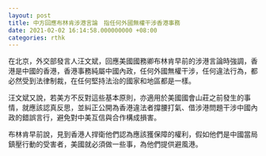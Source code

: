 ```yaml
---
layout: post
title: 中方回應布林肯涉港言論　指任何外國無權干涉香港事務
date: 2021-02-02 16:14:58.000000000 +08:00
categories: rthk
---
```


在北京，外交部發言人汪文斌，回應美國國務卿布林肯早前的涉港言論時強調，香港是中國的香港，香港事務純屬中國內政，任何外國無權干涉，任何違法行為，都必然受到法律制裁，在任何堅持法治的國家和地區都是一樣。

汪文斌又說，若美方不反對這些基本原則，亦適用於美國國會山莊之前發生的事情，就應該認真反思，並糾正公開為香港違法者撐腰打氣、借涉港問題干涉中國內政的錯誤言行，避免對中美互信與合作構成損害。

布林肯早前說，見到香港人捍衛他們認為應該獲保障的權利，假如他們是中國當局鎮壓行動的受害者，美國就必須做一些事，為他們提供避風港。
